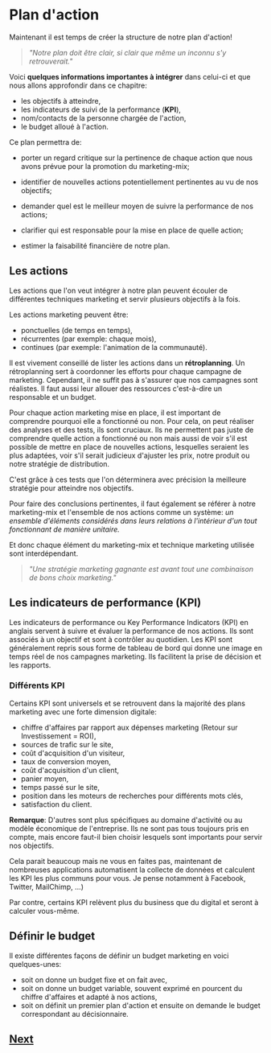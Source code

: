 # Plan d'action

Maintenant il est temps de créer la structure de notre plan d'action!

> *"Notre plan doit être clair, si clair que même un inconnu s'y retrouverait."*

Voici **quelques informations importantes à intégrer** dans celui-ci et que nous allons approfondir dans ce chapitre:

- les objectifs à atteindre,
- les indicateurs de suivi de la performance (**KPI**),
- nom/contacts de la personne chargée de l'action,
- le budget alloué à l'action.

Ce plan permettra de:

- porter un regard critique sur la pertinence de chaque action que nous avons prévue pour la promotion du marketing-mix;

- identifier de nouvelles actions potentiellement pertinentes au vu de nos objectifs;

- demander quel est le meilleur moyen de suivre la performance de nos actions;

- clarifier qui est responsable pour la mise en place de quelle action;

- estimer la faisabilité financière de notre plan.

## Les actions

Les actions que l'on veut intégrer à notre plan peuvent écouler de différentes techniques marketing et servir plusieurs objectifs à la fois.

Les actions marketing peuvent être:

- ponctuelles (de temps en temps),
- récurrentes (par exemple: chaque mois),
- continues (par exemple: l'animation de la communauté).

Il est vivement conseillé de lister les actions dans un **rétroplanning**. Un rétroplanning sert à coordonner les efforts pour chaque campagne de marketing. Cependant, il ne suffit pas à s'assurer que nos campagnes sont réalistes. Il faut aussi leur allouer des ressources c'est-à-dire un responsable et un budget.

Pour chaque action marketing mise en place, il est important de comprendre pourquoi elle a fonctionné ou non. Pour cela, on peut réaliser des analyses et des tests, ils sont cruciaux. Ils ne permettent pas juste de comprendre quelle action a fonctionné ou non mais aussi de voir s'il est possible de mettre en place de nouvelles actions, lesquelles seraient les plus adaptées, voir s'il serait judicieux d'ajuster les prix, notre produit ou notre stratégie de distribution.

C'est grâce à ces tests que l'on déterminera avec précision la meilleure stratégie pour atteindre nos objectifs.

Pour faire des conclusions pertinentes, il faut également se référer à notre marketing-mix et l'ensemble de nos actions comme un système: *un ensemble d'éléments considérés dans leurs relations à l'intérieur d'un tout fonctionnant de manière unitaire.*

Et donc chaque élément du marketing-mix et technique marketing utilisée sont interdépendant. 

> *"Une stratégie marketing gagnante est avant tout une combinaison de bons choix marketing."*



## Les indicateurs de performance (KPI)

Les indicateurs de performance ou Key Performance Indicators (KPI) en anglais servent à suivre et évaluer la performance de nos actions. Ils sont associés à un objectif et sont à contrôler au quotidien. Les KPI sont généralement repris sous forme de tableau de bord qui donne une image en temps réel de nos campagnes marketing. Ils facilitent la prise de décision et les rapports.

### Différents KPI

Certains KPI sont universels et se retrouvent dans la majorité des plans marketing avec une forte dimension digitale:

- chiffre d'affaires par rapport aux dépenses marketing (Retour sur Investissement = ROI),
- sources de trafic sur le site,
- coût d'acquisition d'un visiteur,
- taux de conversion moyen,
- coût d'acquisition d'un client,
- panier moyen,
- temps passé sur le site,
- position dans les moteurs de recherches pour différents mots clés,
- satisfaction du client.

**Remarque**:
D'autres sont plus spécifiques au domaine d'activité ou au modèle économique de l'entreprise. Ils ne sont pas tous toujours pris en compte, mais encore faut-il bien choisir lesquels sont importants pour servir nos objectifs.

Cela parait beaucoup mais ne vous en faites pas, maintenant de nombreuses applications automatisent la collecte de données et calculent les KPI les plus communs pour vous. Je pense notamment à Facebook, Twitter, MailChimp, ...)

Par contre, certains KPI relèvent plus du business que du digital et seront à calculer vous-même.

## Définir le budget

Il existe différentes façons de définir un budget marketing en voici quelques-unes:

- soit on donne un  budget fixe et on fait avec,
- soit on donne un budget variable, souvent exprimé en pourcent du chiffre d'affaires et adapté à nos actions,
- soit on définit un premier plan d'action et ensuite on demande le budget correspondant au décisionnaire.



## [Next](exercises.md)